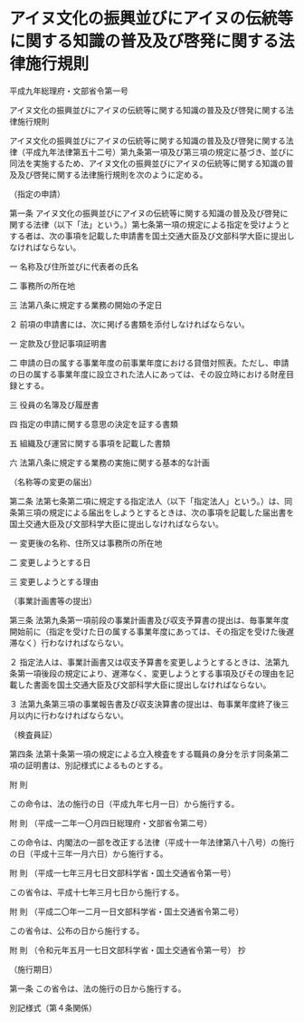 # アイヌ文化の振興並びにアイヌの伝統等に関する知識の普及及び啓発に関する法律施行規則

平成九年総理府・文部省令第一号

アイヌ文化の振興並びにアイヌの伝統等に関する知識の普及及び啓発に関する法律施行規則

アイヌ文化の振興並びにアイヌの伝統等に関する知識の普及及び啓発に関する法律（平成九年法律第五十二号）第九条第一項及び第三項の規定に基づき、並びに同法を実施するため、アイヌ文化の振興並びにアイヌの伝統等に関する知識の普及及び啓発に関する法律施行規則を次のように定める。

（指定の申請）

第一条 アイヌ文化の振興並びにアイヌの伝統等に関する知識の普及及び啓発に関する法律（以下「法」という。）第七条第一項の規定による指定を受けようとする者は、次の事項を記載した申請書を国土交通大臣及び文部科学大臣に提出しなければならない。

一 名称及び住所並びに代表者の氏名

二 事務所の所在地

三 法第八条に規定する業務の開始の予定日

２ 前項の申請書には、次に掲げる書類を添付しなければならない。

一 定款及び登記事項証明書

二 申請の日の属する事業年度の前事業年度における貸借対照表。ただし、申請の日の属する事業年度に設立された法人にあっては、その設立時における財産目録とする。

三 役員の名簿及び履歴書

四 指定の申請に関する意思の決定を証する書類

五 組織及び運営に関する事項を記載した書類

六 法第八条に規定する業務の実施に関する基本的な計画

（名称等の変更の届出）

第二条 法第七条第二項に規定する指定法人（以下「指定法人」という。）は、同条第三項の規定による届出をしようとするときは、次の事項を記載した届出書を国土交通大臣及び文部科学大臣に提出しなければならない。

一 変更後の名称、住所又は事務所の所在地

二 変更しようとする日

三 変更しようとする理由

（事業計画書等の提出）

第三条 法第九条第一項前段の事業計画書及び収支予算書の提出は、毎事業年度開始前に（指定を受けた日の属する事業年度にあっては、その指定を受けた後遅滞なく）行わなければならない。

２ 指定法人は、事業計画書又は収支予算書を変更しようとするときは、法第九条第一項後段の規定により、遅滞なく、変更しようとする事項及びその理由を記載した書面を国土交通大臣及び文部科学大臣に提出しなければならない。

３ 法第九条第三項の事業報告書及び収支決算書の提出は、毎事業年度終了後三月以内に行わなければならない。

（検査員証）

第四条 法第十条第一項の規定による立入検査をする職員の身分を示す同条第二項の証明書は、別記様式によるものとする。

附 則

この命令は、法の施行の日（平成九年七月一日）から施行する。

附 則 （平成一二年一〇月四日総理府・文部省令第二号）

この命令は、内閣法の一部を改正する法律（平成十一年法律第八十八号）の施行の日（平成十三年一月六日）から施行する。

附 則 （平成一七年三月七日文部科学省・国土交通省令第一号）

この省令は、平成十七年三月七日から施行する。

附 則 （平成二〇年一二月一日文部科学省・国土交通省令第二号）

この省令は、公布の日から施行する。

附 則 （令和元年五月一七日文部科学省・国土交通省令第一号） 抄

（施行期日）

第一条 この省令は、法の施行の日から施行する。

別記様式（第４条関係）

[](/./pict/H09F03102003001-001.pdf)
